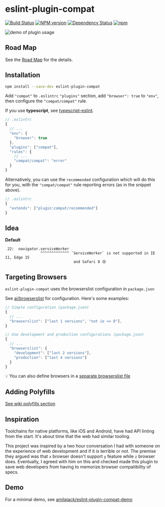 eslint-plugin-compat
=====================
[![Build Status](https://travis-ci.org/amilajack/eslint-plugin-compat.svg?branch=master)](https://travis-ci.org/amilajack/eslint-plugin-compat)
[![NPM version](https://badge.fury.io/js/eslint-plugin-compat.svg)](http://badge.fury.io/js/eslint-plugin-compat)
[![Dependency Status](https://img.shields.io/david/amilajack/eslint-plugin-compat.svg)](https://david-dm.org/amilajack/eslint-plugin-compat)
[![npm](https://img.shields.io/npm/dm/eslint-plugin-compat.svg)](https://npm-stat.com/charts.html?package=eslint-plugin-compat)

![demo of plugin usage](https://raw.githubusercontent.com/amilajack/eslint-plugin-compat/master/img/eslint-plugin-compat-demo.gif)

## Road Map

See the [Road Map](https://github.com/amilajack/eslint-plugin-compat/wiki) for the details.

## Installation
```bash
npm install --save-dev eslint-plugin-compat
```

Add `"compat"` to `.eslintrc` `"plugins"` section, add `"browser": true` to `"env"`, then configure the `"compat/compat"` rule.

If you use **typescript**, see [typescript-eslint](https://github.com/typescript-eslint/typescript-eslint).
```js
// .eslintrc
{
  // ...
  "env": {
    "browser": true
  },
  "plugins": ["compat"],
  "rules": {
    // ...
    "compat/compat": "error"
  }
}
```

Alternatively, you can use the `recommended` configuration which will do this for you, with the `"compat/compat"` rule reporting errors (as in the snippet above).
```js
// .eslintrc
{
  "extends": ["plugin:compat/recommended"]
}
```

## Idea

**Default**
```
 22:  navigator.serviceWorker
                ^^^^^^^^^^^^^ `ServiceWorker` is not supported in IE 11, Edge 15
                               and Safari 8 😢
```

## Targeting Browsers
`eslint-plugin-compat` uses the browserslist configuration in `package.json`

See [ai/browserslist](https://github.com/ai/browserslist) for configuration. Here's some examples:

```js
// Simple configuration (package.json)
{
  // ...
  "browserslist": ["last 1 versions", "not ie <= 8"],
}
```

```js
// Use development and production configurations (package.json)
{
  // ...
  "browserslist": {
    "development": ["last 2 versions"],
    "production": ["last 4 versions"]
  }
}
```

:bulb: You can also define browsers in a [separate browserslist file](https://github.com/ai/browserslist#config-file)

## Adding Polyfills
[See wiki polyfills section](https://github.com/amilajack/eslint-plugin-compat/wiki/Adding-polyfills)

## Inspiration
Toolchains for native platforms, like iOS and Android, have had API linting from the start. It's about time that the web had similar tooling.

This project was inspired by a two hour conversation I had with someone on the experience of web development and if it is terrible or not. The premise they argued was that `x` browser doesn't support `y` feature while `z` browser does. Eventually, I agreed with him on this and checked made this plugin to save web developers from having to memorize browser compatibility of specs.

## Demo
For a minimal demo, see [amilajack/eslint-plugin-compat-demo](https://github.com/amilajack/eslint-plugin-compat-demo)
